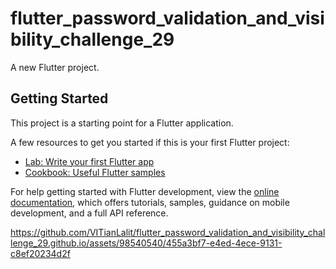 # flutter_password_validation_and_visibility_challenge_29

A new Flutter project.

## Getting Started

This project is a starting point for a Flutter application.

A few resources to get you started if this is your first Flutter project:

- [Lab: Write your first Flutter app](https://docs.flutter.dev/get-started/codelab)
- [Cookbook: Useful Flutter samples](https://docs.flutter.dev/cookbook)

For help getting started with Flutter development, view the
[online documentation](https://docs.flutter.dev/), which offers tutorials,
samples, guidance on mobile development, and a full API reference.






https://github.com/VITianLalit/flutter_password_validation_and_visibility_challenge_29.github.io/assets/98540540/455a3bf7-e4ed-4ece-9131-c8ef20234d2f

